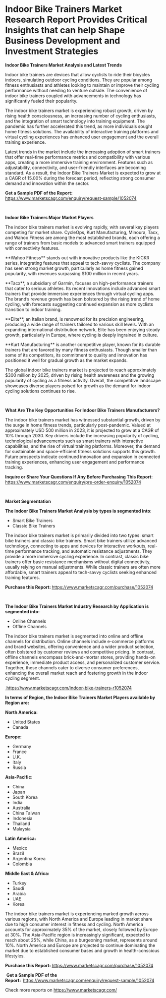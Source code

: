<p><h1>Indoor Bike Trainers Market Research Report Provides Critical Insights that can help Shape Business Development and Investment Strategies</h1></p><p><strong>Indoor Bike Trainers Market Analysis and Latest Trends</strong></p>
<p><p>Indoor bike trainers are devices that allow cyclists to ride their bicycles indoors, simulating outdoor cycling conditions. They are popular among fitness enthusiasts and athletes looking to maintain or improve their cycling performance without needing to venture outside. The convenience of indoor bike trainers coupled with advancements in technology has significantly fueled their popularity.</p><p>The indoor bike trainers market is experiencing robust growth, driven by rising health consciousness, an increasing number of cycling enthusiasts, and the integration of smart technology into training equipment. The pandemic has further accelerated this trend, as more individuals sought home fitness solutions. The availability of interactive training platforms and virtual cycling experiences has enhanced user engagement and the overall training experience.</p><p>Latest trends in the market include the increasing adoption of smart trainers that offer real-time performance metrics and compatibility with various apps, creating a more immersive training environment. Features such as adjustability, connectivity, and user-friendly interfaces are becoming standard. As a result, the Indoor Bike Trainers Market is expected to grow at a CAGR of 15.00% during the forecast period, reflecting strong consumer demand and innovation within the sector.</p></p>
<p><strong>Get a Sample PDF of the Report:&nbsp;</strong> <a href="https://www.marketscagr.com/enquiry/request-sample/1052074?utm_campaign=3561&utm_medium=2&utm_source=Github&utm_content=ia&utm_term=04042025&utm_id=indoor-bike-trainers">https://www.marketscagr.com/enquiry/request-sample/1052074</a></p>
<p>&nbsp;</p>
<p><strong>Indoor Bike Trainers Major Market Players</strong></p>
<p><p>The indoor bike trainers market is evolving rapidly, with several key players competing for market share. CycleOps, Kurt Manufacturing, Minoura, Tacx, and Wahoo Fitness are among the most established brands, each offering a range of trainers from basic models to advanced smart trainers equipped with connectivity features. </p><p>**Wahoo Fitness** stands out with innovative products like the KICKR series, integrating features that appeal to tech-savvy cyclists. The company has seen strong market growth, particularly as home fitness gained popularity, with revenues surpassing $100 million in recent years.</p><p>**Tacx**, a subsidiary of Garmin, focuses on high-performance trainers that cater to serious athletes. Its recent innovations include advanced smart trainers that provide immersive experiences through virtual cycling apps. The brand’s revenue growth has been bolstered by the rising trend of home cycling, with forecasts suggesting continued expansion as more cyclists transition to indoor training.</p><p>**Elite**, an Italian brand, is renowned for its precision engineering, producing a wide range of trainers tailored to various skill levels. With an expanding international distribution network, Elite has been enjoying steady growth, particularly in Europe, where cycling is deeply ingrained in culture.</p><p>**Kurt Manufacturing** is another competitive player, known for its durable trainers that are favored by many fitness enthusiasts. Though smaller than some of its competitors, its commitment to quality and innovation has positioned it well for gradual growth as the market expands.</p><p>The global indoor bike trainers market is projected to reach approximately $300 million by 2025, driven by rising health awareness and the growing popularity of cycling as a fitness activity. Overall, the competitive landscape showcases diverse players poised for growth as the demand for indoor cycling solutions continues to rise.</p></p>
<p>&nbsp;</p>
<p><strong>What Are The Key Opportunities For Indoor Bike Trainers Manufacturers?</strong></p>
<p><p>The indoor bike trainers market has witnessed substantial growth, driven by the surge in home fitness trends, particularly post-pandemic. Valued at approximately USD 500 million in 2023, it is projected to grow at a CAGR of 10% through 2030. Key drivers include the increasing popularity of cycling, technological advancements such as smart trainers with interactive capabilities, and the rise of virtual training platforms. Moreover, the demand for sustainable and space-efficient fitness solutions supports this growth. Future prospects indicate continued innovation and expansion in connected training experiences, enhancing user engagement and performance tracking.</p></p>
<p><strong>Inquire or Share Your Questions If Any Before Purchasing This Report:</strong> <a href="https://www.marketscagr.com/enquiry/pre-order-enquiry/1052074?utm_campaign=3561&utm_medium=2&utm_source=Github&utm_content=ia&utm_term=04042025&utm_id=indoor-bike-trainers">https://www.marketscagr.com/enquiry/pre-order-enquiry/1052074</a></p>
<p>&nbsp;</p>
<p><strong>Market Segmentation</strong></p>
<p><strong>The Indoor Bike Trainers Market Analysis by types is segmented into:</strong></p>
<p><ul><li>Smart Bike Trainers</li><li>Classic Bike Trainers</li></ul></p>
<p><p>The indoor bike trainers market is primarily divided into two types: smart bike trainers and classic bike trainers. Smart bike trainers utilize advanced technology, connecting to apps and devices for interactive workouts, real-time performance tracking, and automatic resistance adjustments. They provide a more immersive cycling experience. In contrast, classic bike trainers offer basic resistance mechanisms without digital connectivity, usually relying on manual adjustments. While classic trainers are often more affordable, smart trainers appeal to tech-savvy cyclists seeking enhanced training features.</p></p>
<p><strong>Purchase this Report:&nbsp;</strong><a href="https://www.marketscagr.com/purchase/1052074?utm_campaign=3561&utm_medium=2&utm_source=Github&utm_content=ia&utm_term=04042025&utm_id=indoor-bike-trainers">https://www.marketscagr.com/purchase/1052074</a></p>
<p>&nbsp;</p>
<p><strong>The Indoor Bike Trainers Market Industry Research by Application is segmented into:</strong></p>
<p><ul><li>Online Channels</li><li>Offline Channels</li></ul></p>
<p><p>The indoor bike trainers market is segmented into online and offline channels for distribution. Online channels include e-commerce platforms and brand websites, offering convenience and a wider product selection, often bolstered by customer reviews and competitive pricing. In contrast, offline channels encompass brick-and-mortar stores, providing hands-on experience, immediate product access, and personalized customer service. Together, these channels cater to diverse consumer preferences, enhancing the overall market reach and fostering growth in the indoor cycling segment.</p></p>
<p><a href="https://www.marketscagr.com/indoor-bike-trainers-r1052074?utm_campaign=3561&utm_medium=2&utm_source=Github&utm_content=ia&utm_term=04042025&utm_id=indoor-bike-trainers">&nbsp;https://www.marketscagr.com/indoor-bike-trainers-r1052074</a></p>
<p><strong>In terms of Region, the Indoor Bike Trainers Market Players available by Region are:</strong></p>
<p>
    <p> <strong> North America: </strong>
        <ul>
            <li>United States</li>
            <li>Canada</li>
        </ul>
        </p> 
    <p> <strong> Europe: </strong>
        <ul>
            <li>Germany</li>
            <li>France</li>
            <li>U.K.</li>
            <li>Italy</li>
            <li>Russia</li>
        </ul>
        </p> 
    <p> <strong> Asia-Pacific: </strong>
        <ul>
            <li>China</li>
            <li>Japan</li>
            <li>South Korea</li>
            <li>India</li>
            <li>Australia</li>
            <li>China Taiwan</li>
            <li>Indonesia</li>
            <li>Thailand</li>
            <li>Malaysia</li>
        </ul>
        </p> 
    <p> <strong> Latin America: </strong>
        <ul>
            <li>Mexico</li>
            <li>Brazil</li>
            <li>Argentina Korea</li>
            <li>Colombia</li>
        </ul>
        </p> 
    <p> <strong> Middle East & Africa: </strong>
        <ul>
            <li>Turkey</li>
            <li>Saudi</li>
            <li>Arabia</li>
            <li>UAE</li>
            <li>Korea</li>
        </ul>
    </p>
    </p>
<p><p>The indoor bike trainers market is experiencing marked growth across various regions, with North America and Europe leading in market share due to high consumer interest in fitness and cycling. North America accounts for approximately 35% of the market, closely followed by Europe at 30%. The Asia-Pacific region is increasingly significant, expected to reach about 25%, while China, as a burgeoning market, represents around 10%. North America and Europe are projected to continue dominating the market due to established consumer bases and growth in health-conscious lifestyles.</p></p>
<p><strong>Purchase this Report: </strong><a href="https://www.marketscagr.com/purchase/1052074?utm_campaign=3561&utm_medium=2&utm_source=Github&utm_content=ia&utm_term=04042025&utm_id=indoor-bike-trainers">https://www.marketscagr.com/purchase/1052074</a></p>
<p>&nbsp;<strong>Get a Sample PDF of the Report:&nbsp;&nbsp;</strong><a href="https://www.marketscagr.com/enquiry/request-sample/1052074?utm_campaign=3561&utm_medium=2&utm_source=Github&utm_content=ia&utm_term=04042025&utm_id=indoor-bike-trainers">https://www.marketscagr.com/enquiry/request-sample/1052074</a></p>
<p><strong></strong></p>
<p>Check more reports on <a href="https://www.marketscagr.com/?utm_campaign=3561&utm_medium=2&utm_source=Github&utm_content=ia&utm_term=04042025&utm_id=indoor-bike-trainers">https://www.marketscagr.com/</a></p>